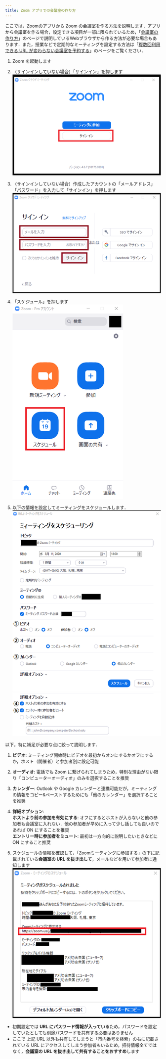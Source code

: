 ```yaml
---
title: Zoom アプリでの会議室の作り方
---
```


ここでは，Zoomのアプリから Zoom の会議室を作る方法を説明します．アプリから会議室を作る場合，設定できる項目が一部に限られているため，「[会議室の作り方](create_room)」のページで説明しているWebブラウザから作る方法が必要な場合もあります．また，授業などで定期的なミーティングを設定する方法は「[複数回利用できる URL が変わらない会議室を予約する](how/faculty_members/schedule)」のページをご覧ください．  

1. Zoom を起動します
1. （サインインしていない場合）「サインイン」を押します  
  ![](img/zoom_join_pc_id_top.png)

1. （サインインしていない場合）作成したアカウントの「メールアドレス」「パスワード」を入力して「サインイン」を押します  
  ![](img/zoom_signin.png)

1. 「スケジュール」を押します  
  ![](img/zoom_top2.png)

1. 以下の情報を設定してミーティングをスケジュールします．  
  ![](img/zoom_schedule.png)  
  ![](img/zoom_schedule_detail.png)   


  以下，特に補足が必要な点に絞って説明します．  
  1. **ビデオ**: ミーティング開始時にビデオを最初からオンにするかオフにするか，ホスト（開催者）と参加者別に設定可能
  1. **オーディオ**: 電話でも Zoom に繋げられてしまうため，特別な理由がない限り「コンピューターオーディオ」のみを選択することを推奨
  1. **カレンダー**: Outlook や Google カレンダーと連携可能だが，ミーティングの情報をコピー&ペーストするためにも「他のカレンダー」を選択することを推奨
  1. **詳細オプション**:  
    **ホストより前の参加を有効にする**: オフにするとホストが入らないと他の参加者も会議室に入れない．他の参加者が早めに入って少し話しても良いのであれば ON にすることを推奨  
    **エントリー時に参加者をミュート**: 最初は一方向的に説明したいときなどに ON にすること推奨  

1. スケジュールの情報を確認して，「Zoomミーティングに参加する」の下に記載されている**会議室の URL を抜き出して**，メールなどを用いて参加者に通知します
  ![](img/zoom_schedule_info.png)  

  * 初期設定では **URL にパスワード情報が入っている**ため，パスワードを設定していたとしても別途パスワードを共有する必要はありません
  * ここで 上記 URL 以外も共有してしまうと「市内番号を検索」の右に記載されている URL にアクセスしてしまう参加者もいるため，招待情報全てではなく，**会議室の URL を抜き出して共有することをおすすめ**します  
